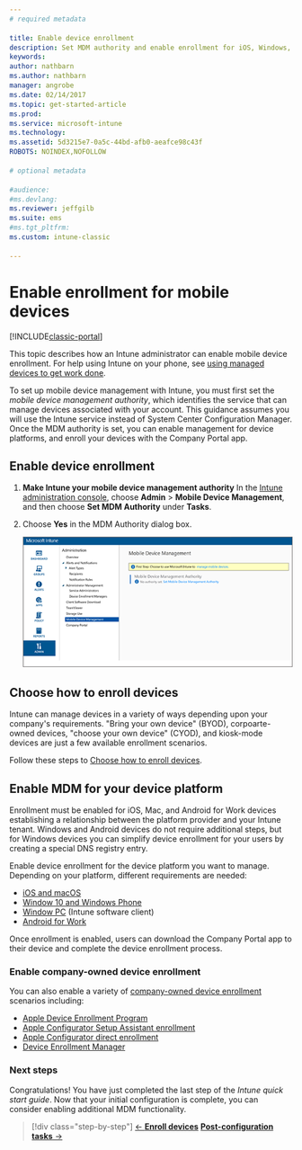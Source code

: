 ```yaml
---
# required metadata

title: Enable device enrollment 
description: Set MDM authority and enable enrollment for iOS, Windows, Android, and Mac devices.
keywords:
author: nathbarn
ms.author: nathbarn
manager: angrobe
ms.date: 02/14/2017
ms.topic: get-started-article
ms.prod:
ms.service: microsoft-intune
ms.technology:
ms.assetid: 5d3215e7-0a5c-44bd-afb0-aeafce98c43f
ROBOTS: NOINDEX,NOFOLLOW

# optional metadata

#audience:
#ms.devlang:
ms.reviewer: jeffgilb
ms.suite: ems
#ms.tgt_pltfrm:
ms.custom: intune-classic

---
```


# Enable enrollment for mobile devices

[!INCLUDE[classic-portal](../includes/classic-portal.md)]

This topic describes how an Intune administrator can enable mobile device enrollment. For help using Intune on your phone, see [using managed devices to get work done](https://docs.microsoft.com/intune-user-help/company-portal-frequently-asked-questions).

To set up mobile device management with Intune, you must first set the *mobile device management authority*, which identifies the service that can manage devices associated with your account. This guidance assumes you will use the Intune service instead of System Center Configuration Manager. Once the MDM authority is set, you can enable management for device platforms, and enroll your devices with the Company Portal app.

## Enable device enrollment

1. **Make Intune your mobile device management authority**
    In the [Intune administration console](https://manage.microsoft.com/), choose **Admin** > **Mobile Device Management**, and then choose **Set MDM Authority** under **Tasks**.  

2. Choose **Yes** in the MDM Authority dialog box.

	![Admin console. Set mdm to Intune](../media/intune-mdm-authority.png)

## Choose how to enroll devices

Intune can manage devices in a variety of ways depending upon your company's requirements. "Bring your own device" (BYOD), corpoarte-owned devices, "choose your own device" (CYOD), and kiosk-mode devices are just a few available enrollment scenarios.

Follow these steps to [Choose how to enroll devices](choose-how-to-enroll-devices1.md).

## Enable MDM for your device platform
Enrollment must be enabled for iOS, Mac, and Android for Work devices establishing a relationship between the platform provider and your Intune tenant. Windows and Android devices do not require additional steps, but for Windows devices you can simplify device enrollment for your users by creating a special DNS registry entry.

Enable device enrollment for the device platform you want to manage. Depending on your platform, different requirements are needed:

- [iOS and macOS](/intune-classic/deploy-use/set-up-ios-and-mac-management-with-microsoft-intune)
- [Window 10 and Windows Phone](/intune-classic/deploy-use/set-up-windows-device-management-with-microsoft-intune)
- [Window PC](/intune-classic/deploy-use/manage-windows-pcs-with-microsoft-intune) (Intune software client)
- [Android for Work](/intune-classic/deploy-use/set-up-android-for-work)

Once enrollment is enabled, users can download the Company Portal app to their device and complete the device enrollment process.

### Enable company-owned device enrollment
You can also enable a variety of [company-owned device enrollment](/intune-classic/deploy-use/manage-corporate-owned-devices) scenarios including:
- [Apple Device Enrollment Program](/intune-classic/deploy-use/ios-device-enrollment-program-in-microsoft-intune)
- [Apple Configurator Setup Assistant enrollment](/intune-classic/deploy-use/ios-setup-assistant-enrollment-in-microsoft-intune)
- [Apple Configurator direct enrollment](/intune-classic/deploy-use/ios-direct-enrollment-in-microsoft-intune)
- [Device Enrollment Manager](/intune-classic/deploy-use/enroll-corporate-owned-devices-with-the-device-enrollment-manager-in-microsoft-intune)

### Next steps
Congratulations! You have just completed the last step of the *Intune quick start guide*. Now that your initial configuration is complete, you can consider enabling additional MDM functionality.

>[!div class="step-by-step"]
>[&larr; **Enroll devices**](.\start-with-a-paid-subscription-to-microsoft-intune-step-8.md)     [**Post-configuration tasks** &rarr;](.\post-configuration-tasks.md)  
